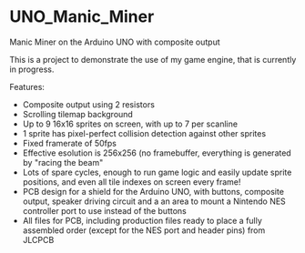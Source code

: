 # UNO_Manic_Miner
Manic Miner on the Arduino UNO with composite output

This is a project to demonstrate the use of my game engine, that is currently in progress.

Features:

+ Composite output using 2 resistors
+ Scrolling tilemap background
+ Up to 9 16x16 sprites on screen, with up to 7 per scanline
+ 1 sprite has pixel-perfect collision detection against other sprites
+ Fixed framerate of 50fps
+ Effective esolution is 256x256 (no framebuffer, everything is generated by "racing the beam"
+ Lots of spare cycles, enough to run game logic and easily update sprite positions, and even all tile indexes on screen every frame!
+ PCB design for a shield for the Arduino UNO, with buttons, composite output, speaker driving circuit and a an area to mount a Nintendo NES controller port to use instead of the buttons
+ All files for PCB, including production files ready to place a fully assembled order (except for the NES port and header pins) from JLCPCB


